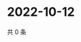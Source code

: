 # 2022-10-12

共 0 条

<!-- BEGIN WEIBO -->
<!-- 最后更新时间 Wed Oct 12 2022 07:08:52 GMT+0800 (China Standard Time) -->

<!-- END WEIBO -->

